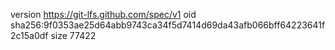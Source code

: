 version https://git-lfs.github.com/spec/v1
oid sha256:9f0353ae25d64abb9743ca34f5d7414d69da43afb066bff64223641f2c15a0df
size 77422
